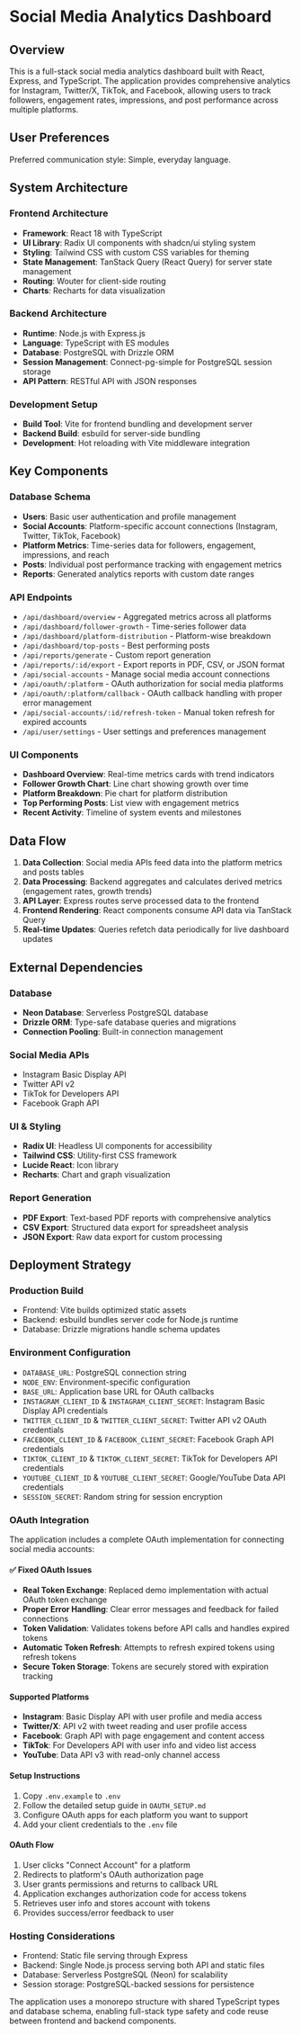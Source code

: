 # Social Media Analytics Dashboard

## Overview

This is a full-stack social media analytics dashboard built with React, Express, and TypeScript. The application provides comprehensive analytics for Instagram, Twitter/X, TikTok, and Facebook, allowing users to track followers, engagement rates, impressions, and post performance across multiple platforms.

## User Preferences

Preferred communication style: Simple, everyday language.

## System Architecture

### Frontend Architecture
- **Framework**: React 18 with TypeScript
- **UI Library**: Radix UI components with shadcn/ui styling system
- **Styling**: Tailwind CSS with custom CSS variables for theming
- **State Management**: TanStack Query (React Query) for server state management
- **Routing**: Wouter for client-side routing
- **Charts**: Recharts for data visualization

### Backend Architecture
- **Runtime**: Node.js with Express.js
- **Language**: TypeScript with ES modules
- **Database**: PostgreSQL with Drizzle ORM
- **Session Management**: Connect-pg-simple for PostgreSQL session storage
- **API Pattern**: RESTful API with JSON responses

### Development Setup
- **Build Tool**: Vite for frontend bundling and development server
- **Backend Build**: esbuild for server-side bundling
- **Development**: Hot reloading with Vite middleware integration

## Key Components

### Database Schema
- **Users**: Basic user authentication and profile management
- **Social Accounts**: Platform-specific account connections (Instagram, Twitter, TikTok, Facebook)
- **Platform Metrics**: Time-series data for followers, engagement, impressions, and reach
- **Posts**: Individual post performance tracking with engagement metrics
- **Reports**: Generated analytics reports with custom date ranges

### API Endpoints
- `/api/dashboard/overview` - Aggregated metrics across all platforms
- `/api/dashboard/follower-growth` - Time-series follower data
- `/api/dashboard/platform-distribution` - Platform-wise breakdown
- `/api/dashboard/top-posts` - Best performing posts
- `/api/reports/generate` - Custom report generation
- `/api/reports/:id/export` - Export reports in PDF, CSV, or JSON format
- `/api/social-accounts` - Manage social media account connections
- `/api/oauth/:platform` - OAuth authorization for social media platforms
- `/api/oauth/:platform/callback` - OAuth callback handling with proper error management
- `/api/social-accounts/:id/refresh-token` - Manual token refresh for expired accounts
- `/api/user/settings` - User settings and preferences management

### UI Components
- **Dashboard Overview**: Real-time metrics cards with trend indicators
- **Follower Growth Chart**: Line chart showing growth over time
- **Platform Breakdown**: Pie chart for platform distribution
- **Top Performing Posts**: List view with engagement metrics
- **Recent Activity**: Timeline of system events and milestones

## Data Flow

1. **Data Collection**: Social media APIs feed data into the platform metrics and posts tables
2. **Data Processing**: Backend aggregates and calculates derived metrics (engagement rates, growth trends)
3. **API Layer**: Express routes serve processed data to the frontend
4. **Frontend Rendering**: React components consume API data via TanStack Query
5. **Real-time Updates**: Queries refetch data periodically for live dashboard updates

## External Dependencies

### Database
- **Neon Database**: Serverless PostgreSQL database
- **Drizzle ORM**: Type-safe database queries and migrations
- **Connection Pooling**: Built-in connection management

### Social Media APIs
- Instagram Basic Display API
- Twitter API v2
- TikTok for Developers API
- Facebook Graph API

### UI & Styling
- **Radix UI**: Headless UI components for accessibility
- **Tailwind CSS**: Utility-first CSS framework
- **Lucide React**: Icon library
- **Recharts**: Chart and graph visualization

### Report Generation
- **PDF Export**: Text-based PDF reports with comprehensive analytics
- **CSV Export**: Structured data export for spreadsheet analysis
- **JSON Export**: Raw data export for custom processing

## Deployment Strategy

### Production Build
- Frontend: Vite builds optimized static assets
- Backend: esbuild bundles server code for Node.js runtime
- Database: Drizzle migrations handle schema updates

### Environment Configuration
- `DATABASE_URL`: PostgreSQL connection string
- `NODE_ENV`: Environment-specific configuration
- `BASE_URL`: Application base URL for OAuth callbacks
- `INSTAGRAM_CLIENT_ID` & `INSTAGRAM_CLIENT_SECRET`: Instagram Basic Display API credentials
- `TWITTER_CLIENT_ID` & `TWITTER_CLIENT_SECRET`: Twitter API v2 OAuth credentials
- `FACEBOOK_CLIENT_ID` & `FACEBOOK_CLIENT_SECRET`: Facebook Graph API credentials
- `TIKTOK_CLIENT_ID` & `TIKTOK_CLIENT_SECRET`: TikTok for Developers API credentials
- `YOUTUBE_CLIENT_ID` & `YOUTUBE_CLIENT_SECRET`: Google/YouTube Data API credentials
- `SESSION_SECRET`: Random string for session encryption

### OAuth Integration

The application includes a complete OAuth implementation for connecting social media accounts:

#### ✅ Fixed OAuth Issues
- **Real Token Exchange**: Replaced demo implementation with actual OAuth token exchange
- **Proper Error Handling**: Clear error messages and feedback for failed connections
- **Token Validation**: Validates tokens before API calls and handles expired tokens
- **Automatic Token Refresh**: Attempts to refresh expired tokens using refresh tokens
- **Secure Token Storage**: Tokens are securely stored with expiration tracking

#### Supported Platforms
- **Instagram**: Basic Display API with user profile and media access
- **Twitter/X**: API v2 with tweet reading and user profile access
- **Facebook**: Graph API with page engagement and content access
- **TikTok**: For Developers API with user info and video list access
- **YouTube**: Data API v3 with read-only channel access

#### Setup Instructions
1. Copy `.env.example` to `.env`
2. Follow the detailed setup guide in `OAUTH_SETUP.md`
3. Configure OAuth apps for each platform you want to support
4. Add your client credentials to the `.env` file

#### OAuth Flow
1. User clicks "Connect Account" for a platform
2. Redirects to platform's OAuth authorization page
3. User grants permissions and returns to callback URL
4. Application exchanges authorization code for access tokens
5. Retrieves user info and stores account with tokens
6. Provides success/error feedback to user

### Hosting Considerations
- Frontend: Static file serving through Express
- Backend: Single Node.js process serving both API and static files
- Database: Serverless PostgreSQL (Neon) for scalability
- Session storage: PostgreSQL-backed sessions for persistence

The application uses a monorepo structure with shared TypeScript types and database schema, enabling full-stack type safety and code reuse between frontend and backend components.
